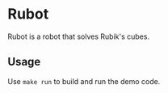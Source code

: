 # Rubot

Rubot is a robot that solves Rubik's cubes.

## Usage

Use `make run` to build and run the demo code.
